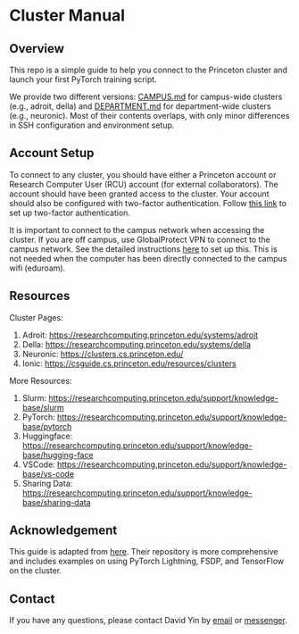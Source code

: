 # Cluster Manual

## Overview
This repo is a simple guide to help you connect to the Princeton cluster and launch your first PyTorch training script. 

We provide two different versions: [CAMPUS.md](CAMPUS.md) for campus-wide clusters (e.g., adroit, della) and [DEPARTMENT.md](DEPARTMENT.md) for department-wide clusters (e.g., neuronic). Most of their contents overlaps, with only minor differences in SSH configuration and environment setup.

## Account Setup

To connect to any cluster, you should have either a Princeton account or Research Computer User (RCU) account (for external collaborators). The account should have been granted access to the cluster. Your account should also be configured with two-factor authentication. Follow [this link](https://princeton.edu/duoportal) to set up two-factor authentication. 

It is important to connect to the campus network when accessing the cluster. If you are off campus, use GlobalProtect VPN to connect to the campus network. See the detailed instructions [here](https://princeton.service-now.com/service?sys_id=KB0012373&id=kb_article) to set up this. This is not needed when the computer has been directly connected to the campus wifi (eduroam). 

## Resources

Cluster Pages:
1. Adroit: https://researchcomputing.princeton.edu/systems/adroit
2. Della: https://researchcomputing.princeton.edu/systems/della
3. Neuronic: https://clusters.cs.princeton.edu/
4. Ionic: https://csguide.cs.princeton.edu/resources/clusters


More Resources:
1. Slurm: https://researchcomputing.princeton.edu/support/knowledge-base/slurm
2. PyTorch: https://researchcomputing.princeton.edu/support/knowledge-base/pytorch
3. Huggingface: https://researchcomputing.princeton.edu/support/knowledge-base/hugging-face
4. VSCode: https://researchcomputing.princeton.edu/support/knowledge-base/vs-code
5. Sharing Data: https://researchcomputing.princeton.edu/support/knowledge-base/sharing-data


## Acknowledgement

This guide is adapted from [here](https://github.com/PrincetonUniversity/multi_gpu_training). Their repository is more comprehensive and includes examples on using PyTorch Lightning, FSDP, and TensorFlow on the cluster.

## Contact

If you have any questions, please contact David Yin by [email](yida.yin@princeton.edu) or [messenger](https://www.facebook.com/yida.yin.5?mibextid=wwXIfr&mibextid=wwXIfr).